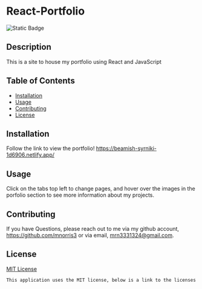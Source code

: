 # React-Portfolio

![Static Badge](https://img.shields.io/badge/License-MIT-blue)

## Description

This is a site to house my portfolio using React and JavaScript

## Table of Contents

- [Installation](#installation)
- [Usage](#usage)
- [Contributing](#contributing)
- [License](#license)

## Installation

Follow the link to view the portfolio! https://beamish-syrniki-1d6906.netlify.app/

## Usage

Click on the tabs top left to change pages, and hover over the images in the porfolio section to see more information about my projects.

## Contributing

If you have Questions, please reach out to me via my github account, https://github.com/mnorris3 or via email, mrn3331324@gmail.com.

## License

[MIT License](https://mit-license.org/)

```md
This application uses the MIT license, below is a link to the licenses website.
```
